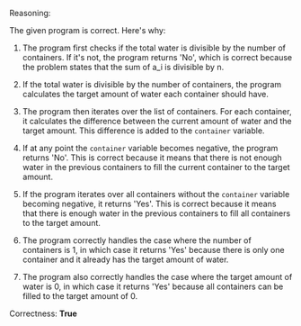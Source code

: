 Reasoning:

The given program is correct. Here's why:

1. The program first checks if the total water is divisible by the number of containers. If it's not, the program returns 'No', which is correct because the problem states that the sum of a_i is divisible by n.

2. If the total water is divisible by the number of containers, the program calculates the target amount of water each container should have.

3. The program then iterates over the list of containers. For each container, it calculates the difference between the current amount of water and the target amount. This difference is added to the `container` variable.

4. If at any point the `container` variable becomes negative, the program returns 'No'. This is correct because it means that there is not enough water in the previous containers to fill the current container to the target amount.

5. If the program iterates over all containers without the `container` variable becoming negative, it returns 'Yes'. This is correct because it means that there is enough water in the previous containers to fill all containers to the target amount.

6. The program correctly handles the case where the number of containers is 1, in which case it returns 'Yes' because there is only one container and it already has the target amount of water.

7. The program also correctly handles the case where the target amount of water is 0, in which case it returns 'Yes' because all containers can be filled to the target amount of 0.

Correctness: **True**